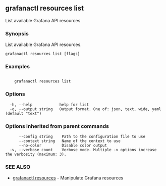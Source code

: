 ## grafanactl resources list

List available Grafana API resources

### Synopsis

List available Grafana API resources.

```
grafanactl resources list [flags]
```

### Examples

```

	grafanactl resources list

```

### Options

```
  -h, --help            help for list
  -o, --output string   Output format. One of: json, text, wide, yaml (default "text")
```

### Options inherited from parent commands

```
      --config string    Path to the configuration file to use
      --context string   Name of the context to use
      --no-color         Disable color output
  -v, --verbose count    Verbose mode. Multiple -v options increase the verbosity (maximum: 3).
```

### SEE ALSO

* [grafanactl resources](grafanactl_resources.md)	 - Manipulate Grafana resources

